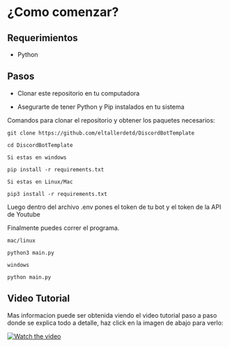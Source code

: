 <h1>¿Como comenzar?</h1>

## Requerimientos

- Python


## Pasos

- Clonar este repositorio en tu computadora


- Asegurarte de tener Python y Pip instalados en tu sistema



Comandos para clonar el repositorio y obtener los paquetes necesarios:

```
git clone https://github.com/eltallerdetd/DiscordBotTemplate
```

```
cd DiscordBotTemplate
```

```
Si estas en windows

pip install -r requirements.txt

Si estas en Linux/Mac

pip3 install -r requirements.txt
```

Luego dentro del archivo .env pones el token de tu bot y el token de la API de Youtube

Finalmente puedes correr el programa.


```
mac/linux

python3 main.py

windows

python main.py
```
## Video Tutorial

Mas informacion puede ser obtenida viendo el video tutorial paso a paso donde se explica todo a detalle, haz click en la imagen de abajo para verlo:

[![Watch the video](https://img.youtube.com/vi/U5oqrXWRzek/maxresdefault.jpg)](https://youtu.be/U5oqrXWRzek)
